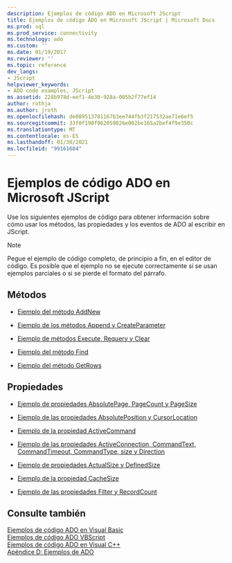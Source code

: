 ```yaml
---
description: Ejemplos de código ADO en Microsoft JScript
title: Ejemplos de código ADO en Microsoft JScript | Microsoft Docs
ms.prod: sql
ms.prod_service: connectivity
ms.technology: ado
ms.custom: ''
ms.date: 01/19/2017
ms.reviewer: ''
ms.topic: reference
dev_langs:
- JScript
helpviewer_keywords:
- ADO code examples, JScript
ms.assetid: 228b978d-eef1-4e30-928a-005b2f77ef14
author: rothja
ms.author: jroth
ms.openlocfilehash: de089513781167b3ee744fb3f217532ae71e6ef5
ms.sourcegitcommit: 33f0f190f962059826e002be165a2bef4f9e350c
ms.translationtype: MT
ms.contentlocale: es-ES
ms.lasthandoff: 01/30/2021
ms.locfileid: "99161684"
---
```

# <a name="ado-code-examples-in-microsoft-jscript"></a>Ejemplos de código ADO en Microsoft JScript
Use los siguientes ejemplos de código para obtener información sobre cómo usar los métodos, las propiedades y los eventos de ADO al escribir en JScript.  
  
> [!NOTE]
>  Pegue el ejemplo de código completo, de principio a fin, en el editor de código. Es posible que el ejemplo no se ejecute correctamente si se usan ejemplos parciales o si se pierde el formato del párrafo.  
  
## <a name="methods"></a>Métodos  
  
-   [Ejemplo del método AddNew](./addnew-method-example-jscript.md)  
  
-   [Ejemplo de los métodos Append y CreateParameter](./append-and-createparameter-methods-example-jscript.md)  
  
-   [Ejemplo de métodos Execute, Requery y Clear](./execute-requery-and-clear-methods-example-jscript.md)  
  
-   [Ejemplo del método Find](./find-method-example-jscript.md)  
  
-   [Ejemplo del método GetRows](./getrows-method-example-vb.md)  
  
## <a name="properties"></a>Propiedades  
  
-   [Ejemplo de propiedades AbsolutePage, PageCount y PageSize](./absolutepage-pagecount-and-pagesize-properties-example-jscript.md)  
  
-   [Ejemplo de las propiedades AbsolutePosition y CursorLocation](./absoluteposition-and-cursorlocation-properties-example-jscript.md)  
  
-   [Ejemplo de la propiedad ActiveCommand](./activecommand-property-example-jscript.md)  
  
-   [Ejemplo de las propiedades ActiveConnection, CommandText, CommandTimeout, CommandType, size y Direction](./activeconnection-commandtext-timeout-type-size-example-jscript.md)  
  
-   [Ejemplo de propiedades ActualSize y DefinedSize](./actualsize-and-definedsize-properties-example-jscript.md)  
  
-   [Ejemplo de la propiedad CacheSize](./cachesize-property-example-jscript.md)  
  
-   [Ejemplo de las propiedades Filter y RecordCount](./filter-and-recordcount-properties-example-jscript.md)  
  
## <a name="see-also"></a>Consulte también  
 [Ejemplos de código ADO en Visual Basic](./ado-code-examples-in-visual-basic.md)   
 [Ejemplos de código ADO VBScript](./ado-code-examples-vbscript.md)   
 [Ejemplos de código ADO en Visual C++](./ado-code-examples-in-visual-c.md)   
 [Apéndice D: Ejemplos de ADO](../../guide/appendixes/appendix-d-ado-samples.md)